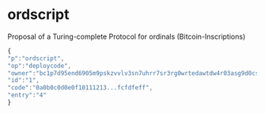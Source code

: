 # ordscript
Proposal of a Turing-complete Protocol for ordinals (Bitcoin-Inscriptions)


``` js
{
"p":"ordscript",
"op":"deploycode",
"owner":"bc1p7d95end6905m9pskzvvlv3sn7uhrr7sr3rg0wrtedawtdw4r03asg9d0cs",
"id":"1",
"code":"0a0b0c0d0e0f10111213...fcfdfeff",
"entry":"4"
}
```



